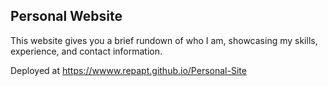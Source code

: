 ## Personal Website
This website gives you a brief rundown of who I am, showcasing my skills, experience, and contact information.

Deployed at https://wwww.repapt.github.io/Personal-Site